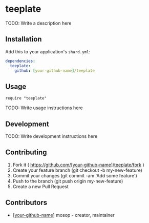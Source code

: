 # teeplate

TODO: Write a description here

## Installation


Add this to your application's `shard.yml`:

```yaml
dependencies:
  teeplate:
    github: [your-github-name]/teeplate
```


## Usage


```crystal
require "teeplate"
```


TODO: Write usage instructions here

## Development

TODO: Write development instructions here

## Contributing

1. Fork it ( https://github.com/[your-github-name]/teeplate/fork )
2. Create your feature branch (git checkout -b my-new-feature)
3. Commit your changes (git commit -am 'Add some feature')
4. Push to the branch (git push origin my-new-feature)
5. Create a new Pull Request

## Contributors

- [[your-github-name]](https://github.com/[your-github-name]) mosop - creator, maintainer
